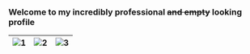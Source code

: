 ### Welcome to my incredibly professional ~~and empty~~ looking profile

| ![1](https://media.discordapp.net/attachments/398424784121364492/1144466264039891026/image2.gif) | ![2](https://media.discordapp.net/attachments/398424784121364492/1144479027722199190/ezgif.com-resize.gif) | ![3](https://cdn.discordapp.com/attachments/398424784121364492/1144466263133921311/image0.gif) |
| --- | --- | --- |


<!--
**JDwastaken/JDwastaken** is a ✨ _special_ ✨ repository because its `README.md` (this file) appears on your GitHub profile.

Here are some ideas to get you started:

- 🔭 I’m currently working on ...
- 🌱 I’m currently learning ...
- 👯 I’m looking to collaborate on ...
- 🤔 I’m looking for help with ...
- 💬 Ask me about ...
- 📫 How to reach me: ...
- 😄 Pronouns: ...
- ⚡ Fun fact: ...
-->
